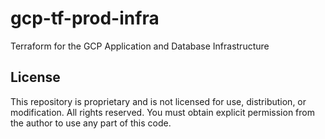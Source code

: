 # gcp-tf-prod-infra
Terraform for the GCP Application and Database Infrastructure


## License

This repository is proprietary and is not licensed for use, distribution, or modification. All rights reserved. You must obtain explicit permission from the author to use any part of this code.
